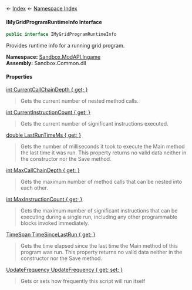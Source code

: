 ← [Index](Api-Index) ← [Namespace Index](Namespace-Index)

#### IMyGridProgramRuntimeInfo Interface

```csharp
public interface IMyGridProgramRuntimeInfo
```

Provides runtime info for a running grid program.

**Namespace:** [Sandbox.ModAPI.Ingame](Sandbox.ModAPI.Ingame)  
**Assembly:** Sandbox.Common.dll

#### Properties

[int CurrentCallChainDepth { get; }](Sandbox.ModAPI.Ingame.IMyGridProgramRuntimeInfo.CurrentCallChainDepth)

> Gets the current number of nested method calls.

[int CurrentInstructionCount { get; }](Sandbox.ModAPI.Ingame.IMyGridProgramRuntimeInfo.CurrentInstructionCount)

> Gets the current number of significant instructions executed.

[double LastRunTimeMs { get; }](Sandbox.ModAPI.Ingame.IMyGridProgramRuntimeInfo.LastRunTimeMs)

> Gets the number of milliseconds it took to execute the Main method the last time it was run. This property returns no valid data neither in the constructor nor the Save method.

[int MaxCallChainDepth { get; }](Sandbox.ModAPI.Ingame.IMyGridProgramRuntimeInfo.MaxCallChainDepth)

> Gets the maximum number of method calls that can be nested into each other.

[int MaxInstructionCount { get; }](Sandbox.ModAPI.Ingame.IMyGridProgramRuntimeInfo.MaxInstructionCount)

> Gets the maximum number of significant instructions that can be executing during a single run, including any other programmable blocks invoked immediately.

[TimeSpan TimeSinceLastRun { get; }](Sandbox.ModAPI.Ingame.IMyGridProgramRuntimeInfo.TimeSinceLastRun)

> Gets the time elapsed since the last time the Main method of this program was run. This property returns no valid data neither in the constructor nor the Save method.

[UpdateFrequency UpdateFrequency { get; set; }](Sandbox.ModAPI.Ingame.IMyGridProgramRuntimeInfo.UpdateFrequency)

> Gets or sets how frequently this script will run itself

